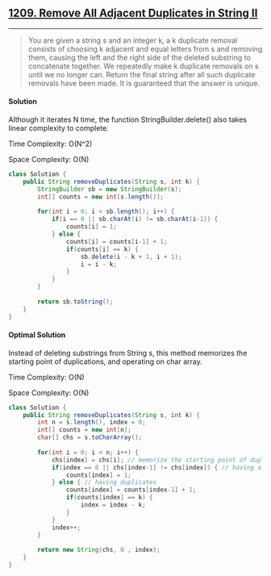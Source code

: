 ## [1209. Remove All Adjacent Duplicates in String II](https://leetcode.com/problems/remove-all-adjacent-duplicates-in-string-ii/)

---

> You are given a string s and an integer k, a k duplicate removal consists of choosing k adjacent and equal letters 
> from s and removing them, causing the left and the right side of the deleted substring to concatenate together. 
> We repeatedly make k duplicate removals on s until we no longer can. 
> Return the final string after all such duplicate removals have been made. It is guaranteed that the answer is unique.

#### Solution

Although it iterates N time, the function StringBuilder.delete() also takes linear complexity to complete.

Time Complexity: O(N^2)

Space Complexity: O(N)

```java
class Solution {
    public String removeDuplicates(String s, int k) {
        StringBuilder sb = new StringBuilder(s);
        int[] counts = new int[s.length()]; 
        
        for(int i = 0; i < sb.length(); i++) {
            if(i == 0 || sb.charAt(i) != sb.charAt(i-1)) {
                counts[i] = 1;
            } else {
                counts[i] = counts[i-1] + 1;
                if(counts[i] == k) {
                    sb.delete(i - k + 1, i + 1);
                    i = i - k;
                }
            }
        }
        
        return sb.toString();
    }
}
```

#### Optimal Solution

Instead of deleting substrings from String s, this method memorizes the starting point of duplications, and operating on
char array.

Time Complexity: O(N)

Space Complexity: O(N)

```java
class Solution {
    public String removeDuplicates(String s, int k) {
        int n = s.length(), index = 0;
        int[] counts = new int[n];
        char[] chs = s.toCharArray();
        
        for(int i = 0; i < n; i++) {
            chs[index] = chs[i]; // memorize the starting point of duplication
            if(index == 0 || chs[index-1] != chs[index]) { // having a new starting character
                counts[index] = 1;
            } else { // having duplicates
                counts[index] = counts[index-1] + 1;
                if(counts[index] == k) {
                    index = index - k;
                }
            }
            index++;
        }
        
        return new String(chs, 0 , index);
    }
}

```